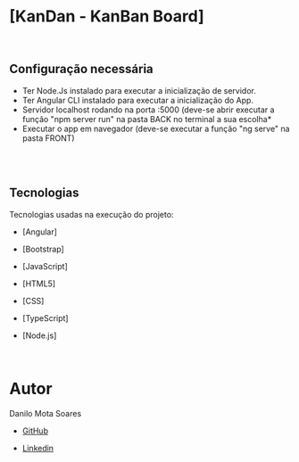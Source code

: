 # [KanDan - KanBan Board]

<br>

## Configuração necessária

- Ter Node.Js instalado para executar a inicialização de servidor.
- Ter Angular CLI instalado para executar a inicialização do App.
- Servidor localhost rodando na porta :5000 (deve-se abrir executar a função "npm server run" na pasta BACK no terminal a sua escolha\*
- Executar o app em navegador (deve-se executar a função "ng serve" na pasta FRONT)

<br><br>

## Tecnologias

Tecnologias usadas na execução do projeto:

- [Angular]
- [Bootstrap]
- [JavaScript]
- [HTML5]
- [CSS]
- [TypeScript]
- [Node.js]

  <br>

# Autor

Danilo Mota Soares

- [GitHub](https://github.com/Dan-Sowaru)
- [Linkedin](https://www.linkedin.com/in/danilo-soares-4b98659a/)

  <br>
